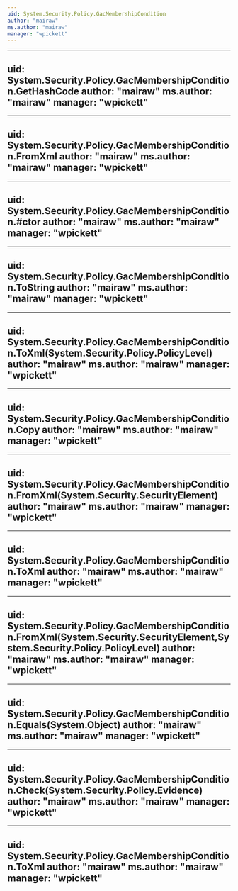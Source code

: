 ```yaml
---
uid: System.Security.Policy.GacMembershipCondition
author: "mairaw"
ms.author: "mairaw"
manager: "wpickett"
---
```


---
uid: System.Security.Policy.GacMembershipCondition.GetHashCode
author: "mairaw"
ms.author: "mairaw"
manager: "wpickett"
---

---
uid: System.Security.Policy.GacMembershipCondition.FromXml
author: "mairaw"
ms.author: "mairaw"
manager: "wpickett"
---

---
uid: System.Security.Policy.GacMembershipCondition.#ctor
author: "mairaw"
ms.author: "mairaw"
manager: "wpickett"
---

---
uid: System.Security.Policy.GacMembershipCondition.ToString
author: "mairaw"
ms.author: "mairaw"
manager: "wpickett"
---

---
uid: System.Security.Policy.GacMembershipCondition.ToXml(System.Security.Policy.PolicyLevel)
author: "mairaw"
ms.author: "mairaw"
manager: "wpickett"
---

---
uid: System.Security.Policy.GacMembershipCondition.Copy
author: "mairaw"
ms.author: "mairaw"
manager: "wpickett"
---

---
uid: System.Security.Policy.GacMembershipCondition.FromXml(System.Security.SecurityElement)
author: "mairaw"
ms.author: "mairaw"
manager: "wpickett"
---

---
uid: System.Security.Policy.GacMembershipCondition.ToXml
author: "mairaw"
ms.author: "mairaw"
manager: "wpickett"
---

---
uid: System.Security.Policy.GacMembershipCondition.FromXml(System.Security.SecurityElement,System.Security.Policy.PolicyLevel)
author: "mairaw"
ms.author: "mairaw"
manager: "wpickett"
---

---
uid: System.Security.Policy.GacMembershipCondition.Equals(System.Object)
author: "mairaw"
ms.author: "mairaw"
manager: "wpickett"
---

---
uid: System.Security.Policy.GacMembershipCondition.Check(System.Security.Policy.Evidence)
author: "mairaw"
ms.author: "mairaw"
manager: "wpickett"
---

---
uid: System.Security.Policy.GacMembershipCondition.ToXml
author: "mairaw"
ms.author: "mairaw"
manager: "wpickett"
---
